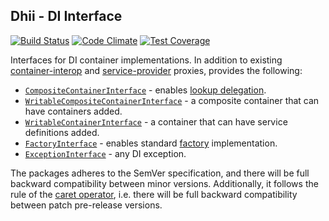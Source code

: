 ## Dhii - DI Interface ##
[![Build Status](https://travis-ci.org/Dhii/di-interface.svg?branch=master)](https://travis-ci.org/Dhii/di-interface)
[![Code Climate](https://codeclimate.com/github/Dhii/di-interface/badges/gpa.svg)](https://codeclimate.com/github/Dhii/di-interface)
[![Test Coverage](https://codeclimate.com/github/Dhii/di-interface/badges/coverage.svg)](https://codeclimate.com/github/Dhii/di-interface/coverage)

Interfaces for DI container implementations.
In addition to existing [container-interop][] and
[service-provider][] proxies, provides the following:

- [`CompositeContainerInterface`][] - enables [lookup delegation][].
- [`WritableCompositeContainerInterface`][] - a composite container that can have containers added.
- [`WritableContainerInterface`][] - a container that can have service definitions added.
- [`FactoryInterface`][] - enables standard [factory][] implementation.
- [`ExceptionInterface`][] - any DI exception.

The packages adheres to the SemVer specification, and there will be full backward compatibility between minor versions.
Additionally, it follows the rule of the [caret operator][], i.e. there will be full backward compatibility between patch pre-release versions.

[container-interop]:                        https://github.com/container-interop/container-interop
[service-provider]:                         https://github.com/container-interop/service-provider
[`CompositeContainerInterface`]:            https://github.com/Dhii/di-interface/blob/master/src/CompositeContainerInterface.php
[`WritableCompositeContainerInterface`]:    https://github.com/Dhii/di-interface/blob/master/src/WritableCompositeContainerInterface.php
[`WritableContainerInterface`]:             https://github.com/Dhii/di-interface/blob/master/src/WritableContainerInterface.php
[`FactoryInterface`]:                       https://github.com/Dhii/di-interface/blob/master/src/FactoryInterface.php
[`ExceptionInterface`]:                     https://github.com/Dhii/di-interface/blob/master/src/ExceptionInterface.php
[lookup delegation]:                        https://github.com/container-interop/container-interop/blob/master/docs/Delegate-lookup.md
[factory]:                                  https://github.com/container-interop/container-interop/issues/44
[SemVer]:                                   http://semver.org/
[caret operator]:                           https://getcomposer.org/doc/articles/versions.md#caret
